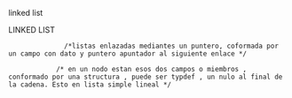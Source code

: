 linked list



LINKED LIST

                  /*listas enlazadas mediantes un puntero, coformada por un campo con dato y puntero apuntador al siguiente enlace */

                /* en un nodo estan esos dos campos o miembros , conformado por una structura , puede ser typdef , un nulo al final de la cadena. Esto en lista simple lineal */
